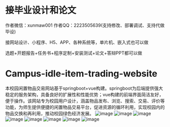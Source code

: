 # 接毕业设计和论文
作者微信：xunmaw001  作者QQ：2223505639(支持修改、部署调试、支持代做毕设)

接网站设计、小程序、H5、APP、各种系统等，单片机、嵌入式也可以做

选题+开题报告+任务书+程序定制+安装测试+论文+答辩PPT都可以做
# Campus-idle-item-trading-website
本校园闲置物品交易网站基于springboot+vue构建。springboot为后端提供强大稳定的服务架构，具备良好的扩展性和性能优势；vue构建的前端界面简洁友好，便于操作。该网站专为校园用户设计，涵盖物品发布、浏览、搜索、交易、评价等功能，为师生提供便捷的闲置物品交易平台，促进资源的循环利用，实现校园内的物品交换和再利用，推动校园绿色经济发展。
![image](https://github.com/user-attachments/assets/546527b9-762c-4dfb-8c5f-9f578668d72f)
![image](https://github.com/user-attachments/assets/e4a56e75-2c70-4e81-ae65-7788008eebe3)
![image](https://github.com/user-attachments/assets/05613fac-24ba-4645-9532-f093a4a2849b)
![image](https://github.com/user-attachments/assets/58320ec6-2c00-4a52-9f89-95962ff78bef)
![image](https://github.com/user-attachments/assets/8ae125cb-e9f5-4346-a28d-57e6d714d9cd)
![image](https://github.com/user-attachments/assets/760d6dca-c468-4bd5-98b7-6fec99cacf36)
![image](https://github.com/user-attachments/assets/587330b0-59c6-4cf7-8cf2-f473cad4f34b)
![image](https://github.com/user-attachments/assets/da3648f1-3a31-47ff-8e42-5c18c76bdcbd)
